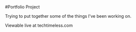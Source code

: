 #Portfolio Project

Trying to put together some of the things I've been working on.

Viewable live at techtimeless.com

